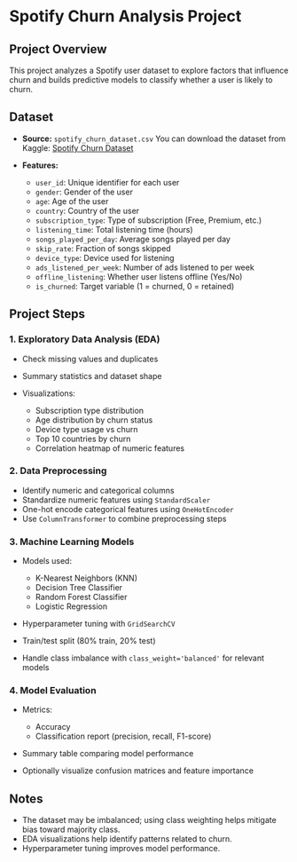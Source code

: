 # Spotify Churn Analysis Project

## Project Overview

This project analyzes a Spotify user dataset to explore factors that influence churn and builds predictive models to classify whether a user is likely to churn.

## Dataset

* **Source:** `spotify_churn_dataset.csv`
  You can download the dataset from Kaggle: [Spotify Churn Dataset](https://www.kaggle.com/datasets/nabihazahid/spotify-dataset-for-churn-analysis)
* **Features:**

  * `user_id`: Unique identifier for each user
  * `gender`: Gender of the user
  * `age`: Age of the user
  * `country`: Country of the user
  * `subscription_type`: Type of subscription (Free, Premium, etc.)
  * `listening_time`: Total listening time (hours)
  * `songs_played_per_day`: Average songs played per day
  * `skip_rate`: Fraction of songs skipped
  * `device_type`: Device used for listening
  * `ads_listened_per_week`: Number of ads listened to per week
  * `offline_listening`: Whether user listens offline (Yes/No)
  * `is_churned`: Target variable (1 = churned, 0 = retained)

## Project Steps

### 1. Exploratory Data Analysis (EDA)

* Check missing values and duplicates
* Summary statistics and dataset shape
* Visualizations:

  * Subscription type distribution
  * Age distribution by churn status
  * Device type usage vs churn
  * Top 10 countries by churn
  * Correlation heatmap of numeric features

### 2. Data Preprocessing

* Identify numeric and categorical columns
* Standardize numeric features using `StandardScaler`
* One-hot encode categorical features using `OneHotEncoder`
* Use `ColumnTransformer` to combine preprocessing steps

### 3. Machine Learning Models

* Models used:

  * K-Nearest Neighbors (KNN)
  * Decision Tree Classifier
  * Random Forest Classifier
  * Logistic Regression
* Hyperparameter tuning with `GridSearchCV`
* Train/test split (80% train, 20% test)
* Handle class imbalance with `class_weight='balanced'` for relevant models

### 4. Model Evaluation

* Metrics:

  * Accuracy
  * Classification report (precision, recall, F1-score)
* Summary table comparing model performance
* Optionally visualize confusion matrices and feature importance



## Notes

* The dataset may be imbalanced; using class weighting helps mitigate bias toward majority class.
* EDA visualizations help identify patterns related to churn.
* Hyperparameter tuning improves model performance.
